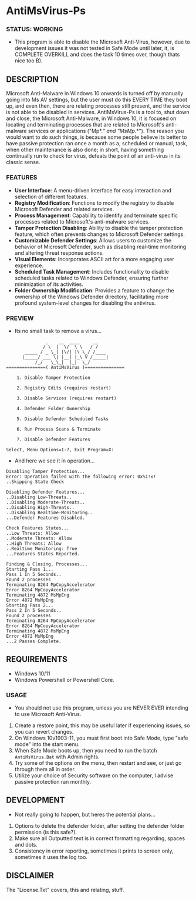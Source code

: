 # AntiMsVirus-Ps

### STATUS: WORKING
- This program is able to disable the Microsoft Anti-Virus, however, due to development issues it was not tested in Safe Mode until later, it, is COMPLETE OVERKILL and does the task 10 times over, though thats nice too B).  

## DESCRIPTION
Microsoft Anti-Malware in Windows 10 onwards is turned off by manually going into Ms AV settings, but the user must do this EVERY TIME they boot up, and even then, there are relating processes still present, and the service is not able to be disabled in services. AntiMsVirus-Ps is a tool to, shut down and close, the Microsoft Anti-Malware, in Windows 10, it is focused on locating and terminating processes that are related to Microsoft's anti-malware services or applications ("Mp*.*" and "MsMp*.*"). The reason you would want to do such things, is because some people believe its better to have passive protection ran once a month as a, scheduled or manual, task, when other maintenance is also done; in short, having something continually run to check for virus, defeats the point of an anti-virus in its classic sense.

### FEATURES
- **User Interface**: A menu-driven interface for easy interaction and selection of different features.
- **Registry Modification**: Functions to modify the registry to disable Microsoft Defender and related services.
- **Process Management**: Capability to identify and terminate specific processes related to Microsoft's anti-malware services.
- **Tamper Protection Disabling**: Ability to disable the tamper protection feature, which often prevents changes to Microsoft Defender settings.
- **Customizable Defender Settings**: Allows users to customize the behavior of Microsoft Defender, such as disabling real-time monitoring and altering threat response actions.
- **Visual Elements**: Incorporates ASCII art for a more engaging user experience.
- **Scheduled Task Management**: Includes functionality to disable scheduled tasks related to Windows Defender, ensuring further minimization of its activities.
- **Folder Ownership Modification**: Provides a feature to change the ownership of the Windows Defender directory, facilitating more profound system-level changes for disabling the antivirus.

### PREVIEW
- Its no small task to remove a virus...
```
               _    __  ____     __
              / \  |  \/  \ \   / /
       _____ / _ \_| |\/| |\ \_/ /____
      |_____/ ___ \| |__| |_\ V /_____|
           /_/   \_\_|  |_|  \_/
===============( AntiMsVirus )===============

    1. Disable Tamper Protection

    2. Registry Edits (requires restart)

    3. Disable Services (requires restart)

    4. Defender Folder Ownership

    5. Disable Defender Scheduled Tasks

    6. Run Process Scans & Terminate

    7. Disable Defender Features

Select, Menu Options=1-7, Exit Program=X:

```
- And here we see it in operation...
```
Disabling Tamper Protection...
Error: Operation failed with the following error: 0x%1!x!
..Skipping State Check

Disabling Defender Features...
..Disabling Low-Threats..
..Disabling Moderate-Threats..
..Disabling High-Threats..
..Disabling Realtime-Monitoring..
...Defender Features Disabled.

Check Features States...
..Low Threats: Allow
..Moderate Threats: Allow
..High Threats: Allow
..Realtime Monitoring: True
...Features States Reported.

Finding & Closing, Processes...
Starting Pass 1...
Pass 1 In 5 Seconds..
Found 2 processes
Terminating 8264 MpCopyAccelerator
Error 8264 MpCopyAccelerator
Terminating 4872 MsMpEng
Error 4872 MsMpEng
Starting Pass 2...
Pass 2 In 5 Seconds..
Found 2 processes
Terminating 8264 MpCopyAccelerator
Error 8264 MpCopyAccelerator
Terminating 4872 MsMpEng
Error 4872 MsMpEng
...2 Passes Complete.
```

## REQUIREMENTS
- Windows 10/11
- Windows Powershell or Powershell Core.

### USAGE
* You should not use this program, unless you are NEVER EVER intending to use Microsoft Anti-Virus.
1. Create a restore point, this may be useful later if experiencing issues, so you can revert changes. 
2. On Windows 10v1903-11, you must first boot into Safe Mode, type "safe mode" into the start menu. 
3. When Safe Mode boots up, then you need to run the batch `AntiMsVirus.Bat` with Admin rights.
4. Try some of the options on the menu, then restart and see, or just go through them all in order.
5. Utilize your choice of Security software on the computer, I advise passive protection ran monthly.

## DEVELOPMENT
- Not really going to happen, but heres the potential plans... 
1. Options to delete the defender folder, after setting the defender folder permission (is this safe?).
2. Make sure all Outputted text is in correct formatting regarding, spaces and dots.
3. Consistency in error reporting, sometimes it prints to screen only, sometimes it uses the log too.

## DISCLAIMER
The "License.Txt" covers, this and relating, stuff.
